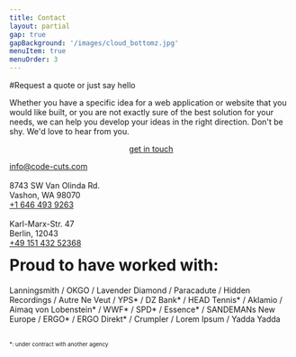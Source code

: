 ```yaml
---
title: Contact
layout: partial
gap: true
gapBackground: '/images/cloud_bottomz.jpg'
menuItem: true
menuOrder: 3
---
```

#Request a quote or just say hello

Whether you have a specific idea for a web application or website that you would like built, or you are not exactly sure of the best solution for your needs, we can help you develop your ideas in the right direction. Don't be shy. We'd love to hear from you.
<div style="width: 100%; text-align: center; margin-bottom: 1em;">
    <a class="btn btn-cta" href="mailto:info@code-cuts.com">get in touch</a>
</div>

<div class="column contact-info" style="margin-bottom: 1em;">
    <div style="width: 100%" itemscope itemprop="http://schema.org/Organization">
        <div>
            <a itemprop="email" href="mailto:info@code-cuts.com">info@code-cuts.com</a><br/><br/>
            <div itemscope itemprop="address">
                8743 SW Van Olinda Rd.<br/>
                <span itemprop="locality">Vashon</span>, <span itemprop="region">WA</span> 98070</span>
            </div>
            <a itemprop="telephone" href="tel:+16464939263">+1 646 493 9263</a>
            <br/><br/>
            <div itemscope itemprop="address">
                Karl-Marx-Str. 47<br/>
                <span itemprop="locality">Berlin</span>,<span> 12043</span>
            </div>
            <a itemprop="telephone" href="tel:+16464939263">+49 151 432 52368</a>
        </div>
    </div>
</div>
<div class="column client-list">
    <h1 style="margin-top:0">Proud to have worked with:</h1>
    <p>
        Lanningsmith / OKGO / Lavender Diamond / Paracadute / Hidden Recordings / Autre Ne Veut / YPS* / DZ Bank* / HEAD Tennis* / Aklamio / Aimaq von Lobenstein* / WWF* / SPD* / Essence* / SANDEMANs New Europe / ERGO* / ERGO Direkt* / Crumpler / Lorem Ipsum / Yadda Yadda
    </p>
    <br/>
    <span style="font-size: 0.7em;">*: under contract with another agency</span>
    <br/><br/>
</div>

